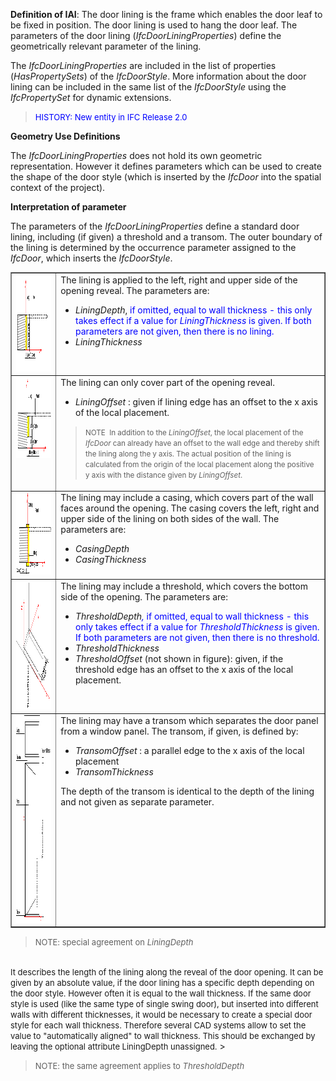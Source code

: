 **Definition
of IAI**: The door lining is the frame which enables the door leaf to be fixed in position. The door lining is used to hang the door leaf. The parameters of the door lining (_IfcDoorLiningProperties_) define the geometrically relevant parameter of the lining.

The _IfcDoorLiningProperties_ are included in the list of properties (_HasPropertySets_) of the _IfcDoorStyle_. More information about the door lining can be included in the same list of the _IfcDoorStyle_ using the _IfcPropertySet_ for dynamic extensions.

> <font color="#0000ff" size="-1">HISTORY: New entity
in IFC Release 2.0</font>

****Geometry
Use Definitions****

The _IfcDoorLiningProperties_ does not hold its own geometric representation. However it defines parameters which can be used to create the shape of the door style (which is inserted by the _IfcDoor_ into the spatial context of the project).

**Interpretation
of parameter**

The parameters of the _IfcDoorLiningProperties_ define a standard door lining, including (if given) a threshold and a transom. The outer boundary of the lining is determined by the occurrence parameter assigned to the _IfcDoor_, which inserts the _IfcDoorStyle_.

<table border="1" cellpadding="2" cellspacing="2">
  <tbody>
    <tr valign="top">
      <td align="left" valign="top"><img src="figures/IfcDoorLiningProperties-Fig01.gif" alt="lining 1" border="0" height="155" width="247"></td>
      <td align="left" valign="top">The
lining is applied to the left, right and upper side of the opening
reveal. The parameters are:
      <ul>
        <li><i>LiningDepth</i>,
          <font color="#0000ff">if
omitted, equal to wall thickness - this only takes effect if a value for
          <i>LiningThickness</i>
is given. If both parameters are not given, then there is no lining.</font></li>
        <li><i>LiningThickness</i></li>
      </ul>
      </td>
    </tr>
    <tr valign="top">
      <td align="left" valign="top"><img src="figures/IfcDoorLiningProperties-Fig02.gif" alt="lining 2" border="0" height="129" width="210"> </td>
      <td align="left" valign="top">The
lining can only cover part of the opening reveal.
      <ul>
        <li><i>LiningOffset</i>
: given if lining edge has an offset to the x axis of the local
placement.</li>
      </ul>
      <blockquote><small>NOTE
&nbsp;In addition to the&nbsp;<i>LiningOffset</i>,
the local placement of the <i>IfcDoor</i>
can already have an offset to the wall edge and thereby shift the
lining along the y axis. The actual position of the lining is
calculated from the origin of the local placement along the positive y
axis with the distance given by <i>LiningOffset</i>.</small></blockquote>
      </td>
    </tr>
    <tr valign="top">
      <td align="left" valign="top"><img src="figures/IfcDoorLiningProperties-Fig03.gif" alt="lining 3" border="0" height="132" width="227"></td>
      <td align="left" valign="top">The
lining may include a casing, which covers part of the wall faces around
the opening. The casing covers the left, right and upper side of the
lining on both sides of the wall. The parameters are:
      <ul>
        <li><i>CasingDepth</i></li>
        <li><i>CasingThickness</i></li>
      </ul>
      </td>
    </tr>
    <tr>
      <td align="left" valign="top"><img src="figures/IfcDoorLiningProperties-Fig04.gif" alt="lining 4" border="0" height="206" width="181"></td>
      <td align="left" valign="top">The
lining may include a threshold, which covers the bottom side of the
opening. The parameters are:
      <ul>
        <li><i>ThresholdDepth<font color="#0000ff">, </font></i><font color="#0000ff">if omitted, equal to wall thickness -
this only takes effect if a value for <i>ThresholdThickness
          </i>is given. If both
parameters are not given, then there is no threshold.</font></li>
        <li><i>ThresholdThickness</i></li>
        <li><i>ThresholdOffset</i>
(not shown in figure): given, if the threshold edge has an offset to
the x axis of the local placement. </li>
      </ul>
      </td>
    </tr>
    <tr valign="top">
      <td align="left" valign="top"><img src="figures/IfcDoorLiningProperties-Fig05.gif" alt="lining 5" border="0" height="332" width="342"></td>
      <td align="left" valign="top">The
lining may have a transom which separates the door panel from a window
panel. The transom, if given, is defined by:
      <ul>
        <li><i>TransomOffset</i>
: a parallel edge to the x axis of the local placement</li>
        <li><i>TransomThickness</i></li>
      </ul>
      <p>The depth of the transom
is identical to the depth of the lining and not given as separate
parameter.</p>
      </td>
    </tr>
  </tbody>
</table>

> <font size="-1">NOTE: special agreement on <i>LiningDepth</i>
  <br>
It describes the length of the lining along the reveal of the door
opening. It can be given by an absolute value, if the door lining has a
specific depth depending on the door style. However often it is equal
to the wall thickness. If the same door style is used (like the same
type of single swing door), but inserted into different walls with
different thicknesses, it would be necessary to create a special door
style for each wall thickness. Therefore several CAD systems allow to
set the value to "automatically aligned" to wall thickness. This should
be exchanged by leaving the optional attribute LiningDepth unassigned.</font>
> 


> <font size="-1">NOTE: the same agreement applies to <i>ThresholdDepth</i></font>
>